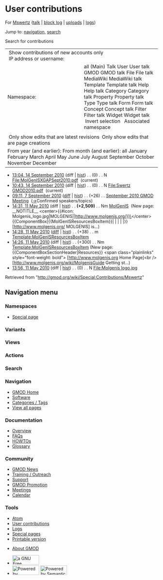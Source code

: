<div id="mw-page-base" class="noprint">

</div>

<div id="mw-head-base" class="noprint">

</div>

<div id="content" class="mw-body" role="main">

<span id="top"></span>

<div id="mw-js-message" style="display:none;">

</div>



# <span dir="auto">User contributions</span>

<div id="bodyContent">

<div id="contentSub">

For <a
href="/mediawiki/index.php?title=User:Mswertz&amp;action=edit&amp;redlink=1"
class="new" title="User:Mswertz (page does not exist)">Mswertz</a> (<a
href="/mediawiki/index.php?title=User_talk:Mswertz&amp;action=edit&amp;redlink=1"
class="new" title="User talk:Mswertz (page does not exist)">talk</a> \|
[block
log](/mediawiki/index.php?title=Special:Log/block&page=User%3AMswertz "Special:Log/block")
\|
[uploads](/wiki/Special:ListFiles/Mswertz "Special:ListFiles/Mswertz")
\| [logs](/wiki/Special:Log/Mswertz "Special:Log/Mswertz"))

</div>

<div id="jump-to-nav" class="mw-jump">

Jump to: [navigation](#mw-navigation), [search](#p-search)

</div>

<div id="mw-content-text">

Search for contributions

<table class="mw-contributions-table">
<colgroup>
<col style="width: 50%" />
<col style="width: 50%" />
</colgroup>
<tbody>
<tr class="odd">
<td colspan="2"> Show contributions of new accounts only<br />
 IP address or username:</td>
</tr>
<tr class="even">
<td class="mw-label">Namespace:</td>
<td>all (Main) Talk User User talk GMOD GMOD talk File File talk
MediaWiki MediaWiki talk Template Template talk Help Help talk Category
Category talk Property Property talk Type Type talk Form Form talk
Concept Concept talk Filter Filter talk Widget Widget talk  
 Invert selection 
 Associated namespace </td>
</tr>
<tr class="odd">
<td colspan="2"></td>
</tr>
<tr class="even">
<td colspan="2"> Only show edits that are latest revisions
 Only show edits that are page creations</td>
</tr>
<tr class="odd">
<td colspan="2">From year (and earlier): From month (and earlier): all
January February March April May June July August September October
November December</td>
</tr>
</tbody>
</table>

- <a
  href="/mediawiki/index.php?title=File:MolGenISXGAPSept2010.pdf&amp;oldid=14474"
  class="mw-changeslist-date" title="File:MolGenISXGAPSept2010.pdf">13:04,
  14 September 2010</a> (diff \|
  [hist](/mediawiki/index.php?title=File:MolGenISXGAPSept2010.pdf&action=history "File:MolGenISXGAPSept2010.pdf"))
  <span class="mw-changeslist-separator">. .</span>
  <span class="mw-plusminus-null" dir="ltr"
  title="0 bytes after change">(0)</span>‎
  <span class="mw-changeslist-separator">. .</span> N
  <a href="/wiki/File:MolGenISXGAPSept2010.pdf"
  class="mw-contributions-title"
  title="File:MolGenISXGAPSept2010.pdf">File:MolGenISXGAPSept2010.pdf</a>
  ‎ <span class="mw-uctop">(current)</span>
- <a
  href="/mediawiki/index.php?title=File:Swertz_GMOD2010.pdf&amp;oldid=14473"
  class="mw-changeslist-date" title="File:Swertz GMOD2010.pdf">10:43, 14
  September 2010</a> (diff \|
  [hist](/mediawiki/index.php?title=File:Swertz_GMOD2010.pdf&action=history "File:Swertz GMOD2010.pdf"))
  <span class="mw-changeslist-separator">. .</span>
  <span class="mw-plusminus-null" dir="ltr"
  title="0 bytes after change">(0)</span>‎
  <span class="mw-changeslist-separator">. .</span> N
  <a href="/wiki/File:Swertz_GMOD2010.pdf" class="mw-contributions-title"
  title="File:Swertz GMOD2010.pdf">File:Swertz GMOD2010.pdf</a> ‎
  <span class="mw-uctop">(current)</span>
- <a
  href="/mediawiki/index.php?title=September_2010_GMOD_Meeting&amp;oldid=14364"
  class="mw-changeslist-date" title="September 2010 GMOD Meeting">09:11, 7
  September 2010</a>
  ([diff](/mediawiki/index.php?title=September_2010_GMOD_Meeting&diff=prev&oldid=14364 "September 2010 GMOD Meeting")
  \|
  [hist](/mediawiki/index.php?title=September_2010_GMOD_Meeting&action=history "September 2010 GMOD Meeting"))
  <span class="mw-changeslist-separator">. .</span>
  <span class="mw-plusminus-pos" dir="ltr"
  title="11,724 bytes after change">(+26)</span>‎
  <span class="mw-changeslist-separator">. .</span>
  <a href="/wiki/September_2010_GMOD_Meeting"
  class="mw-contributions-title"
  title="September 2010 GMOD Meeting">September 2010 GMOD Meeting</a> ‎
  <span class="comment">([→](/wiki/September_2010_GMOD_Meeting#Confirmed_speakers.2Ftopics "September 2010 GMOD Meeting")‎<span dir="auto"><span class="autocomment">Confirmed
  speakers/topics</span></span>)</span>
- <a href="/mediawiki/index.php?title=MolGenIS&amp;oldid=12521"
  class="mw-changeslist-date" title="MolGenIS">14:31, 11 May 2010</a>
  (diff \|
  [hist](/mediawiki/index.php?title=MolGenIS&action=history "MolGenIS"))
  <span class="mw-changeslist-separator">. .</span> **(+2,509)**‎
  <span class="mw-changeslist-separator">. .</span> Nm
  <a href="/wiki/MolGenIS" class="mw-contributions-title"
  title="MolGenIS">MolGenIS</a> ‎ <span class="comment">(New page:
  \_\_NOTITLE\_\_ \<center\>{{#icon:
  Molgenis_logo.jpg\|MOLGENIS\|\|http://www.molgenis.org/}}\</center\>
  {{ComponentBox\|{{MolGenISResourcesBoxItem}}\| \| \| \| \|}}
  \[http://www.molgenis.org/ MOLGENIS\] is...)</span>
- <a
  href="/mediawiki/index.php?title=Template:MolGenISResourcesBoxItem&amp;oldid=12520"
  class="mw-changeslist-date"
  title="Template:MolGenISResourcesBoxItem">14:28, 11 May 2010</a>
  ([diff](/mediawiki/index.php?title=Template:MolGenISResourcesBoxItem&diff=prev&oldid=12520 "Template:MolGenISResourcesBoxItem")
  \|
  [hist](/mediawiki/index.php?title=Template:MolGenISResourcesBoxItem&action=history "Template:MolGenISResourcesBoxItem"))
  <span class="mw-changeslist-separator">. .</span>
  <span class="mw-plusminus-pos" dir="ltr"
  title="338 bytes after change">(+38)</span>‎
  <span class="mw-changeslist-separator">. .</span> m
  <a href="/wiki/Template:MolGenISResourcesBoxItem"
  class="mw-contributions-title"
  title="Template:MolGenISResourcesBoxItem">Template:MolGenISResourcesBoxItem</a>
  ‎
- <a
  href="/mediawiki/index.php?title=Template:MolGenISResourcesBoxItem&amp;oldid=12519"
  class="mw-changeslist-date"
  title="Template:MolGenISResourcesBoxItem">14:26, 11 May 2010</a> (diff
  \|
  [hist](/mediawiki/index.php?title=Template:MolGenISResourcesBoxItem&action=history "Template:MolGenISResourcesBoxItem"))
  <span class="mw-changeslist-separator">. .</span>
  <span class="mw-plusminus-pos" dir="ltr"
  title="300 bytes after change">(+300)</span>‎
  <span class="mw-changeslist-separator">. .</span> Nm
  <a href="/wiki/Template:MolGenISResourcesBoxItem"
  class="mw-contributions-title"
  title="Template:MolGenISResourcesBoxItem">Template:MolGenISResourcesBoxItem</a>
  ‎ <span class="comment">(New page:
  {{ComponentBoxSectionHeader\|Resources}} \<span class="plainlinks"
  style="font-weight: bold"\> \[http://www.molgenis.org Home Page\]\<br
  /\> \[http://www.molgenis.org/wiki/MolgenisGuide Getting st...)</span>
- <a
  href="/mediawiki/index.php?title=File:Molgenis_logo.jpg&amp;oldid=12518"
  class="mw-changeslist-date" title="File:Molgenis logo.jpg">13:56, 11 May
  2010</a> (diff \|
  [hist](/mediawiki/index.php?title=File:Molgenis_logo.jpg&action=history "File:Molgenis logo.jpg"))
  <span class="mw-changeslist-separator">. .</span>
  <span class="mw-plusminus-null" dir="ltr"
  title="0 bytes after change">(0)</span>‎
  <span class="mw-changeslist-separator">. .</span> N
  <a href="/wiki/File:Molgenis_logo.jpg" class="mw-contributions-title"
  title="File:Molgenis logo.jpg">File:Molgenis logo.jpg</a> ‎

</div>

<div class="printfooter">

Retrieved from "<http://gmod.org/wiki/Special:Contributions/Mswertz>"

</div>

<div id="catlinks" class="catlinks catlinks-allhidden">

</div>

<div class="visualClear">

</div>

</div>

</div>

<div id="mw-navigation">

## Navigation menu

<div id="mw-head">



<div id="left-navigation">

<div id="p-namespaces" class="vectorTabs" role="navigation"
aria-labelledby="p-namespaces-label">

### Namespaces

- <span id="ca-nstab-special">[Special
  page](/wiki/Special:Contributions/Mswertz "This is a special page, you cannot edit the page itself")</span>

</div>

<div id="p-variants" class="vectorMenu emptyPortlet" role="navigation"
aria-labelledby="p-variants-label">

### 

### Variants[](#)

<div class="menu">

</div>

</div>

</div>

<div id="right-navigation">

<div id="p-views" class="vectorTabs emptyPortlet" role="navigation"
aria-labelledby="p-views-label">

### Views

</div>

<div id="p-cactions" class="vectorMenu emptyPortlet" role="navigation"
aria-labelledby="p-cactions-label">

### Actions[](#)

<div class="menu">

</div>

</div>

<div id="p-search" role="search">

### Search

<div id="simpleSearch">

</div>

</div>

</div>

</div>

<div id="mw-panel">

<div id="p-logo" role="banner">

<a href="/wiki/Main_Page"
style="background-image: url(http://gmod.org/images/GMOD-cogs.png);"
title="Visit the main page"></a>

</div>

<div id="p-Navigation" class="portal" role="navigation"
aria-labelledby="p-Navigation-label">

### Navigation

<div class="body">

- <span id="n-GMOD-Home">[GMOD Home](/wiki/Main_Page)</span>
- <span id="n-Software">[Software](/wiki/GMOD_Components)</span>
- <span id="n-Categories-.2F-Tags">[Categories /
  Tags](/wiki/Categories)</span>
- <span id="n-View-all-pages">[View all
  pages](/wiki/Special:AllPages)</span>

</div>

</div>

<div id="p-Documentation" class="portal" role="navigation"
aria-labelledby="p-Documentation-label">

### Documentation

<div class="body">

- <span id="n-Overview">[Overview](/wiki/Overview)</span>
- <span id="n-FAQs">[FAQs](/wiki/Category:FAQ)</span>
- <span id="n-HOWTOs">[HOWTOs](/wiki/Category:HOWTO)</span>
- <span id="n-Glossary">[Glossary](/wiki/Glossary)</span>

</div>

</div>

<div id="p-Community" class="portal" role="navigation"
aria-labelledby="p-Community-label">

### Community

<div class="body">

- <span id="n-GMOD-News">[GMOD News](/wiki/GMOD_News)</span>
- <span id="n-Training-.2F-Outreach">[Training /
  Outreach](/wiki/Training_and_Outreach)</span>
- <span id="n-Support">[Support](/wiki/Support)</span>
- <span id="n-GMOD-Promotion">[GMOD
  Promotion](/wiki/GMOD_Promotion)</span>
- <span id="n-Meetings">[Meetings](/wiki/Meetings)</span>
- <span id="n-Calendar">[Calendar](/wiki/Calendar)</span>

</div>

</div>

<div id="p-tb" class="portal" role="navigation"
aria-labelledby="p-tb-label">

### Tools

<div class="body">

- <span id="feedlinks"><a
  href="http://gmod.org/mediawiki/index.php?title=Special:Contributions/Mswertz&amp;feed=atom"
  id="feed-atom" class="feedlink" rel="alternate"
  type="application/atom+xml" title="Atom feed for this page">Atom</a></span>
- <span id="t-contributions">[User
  contributions](/wiki/Special:Contributions/Mswertz "A list of contributions of this user")</span>
- <span id="t-log">[Logs](/wiki/Special:Log/Mswertz)</span>
- <span id="t-specialpages"><a href="/wiki/Special:SpecialPages" accesskey="q"
  title="A list of all special pages [q]">Special pages</a></span>
- <span id="t-print"><a
  href="/mediawiki/index.php?title=Special:Contributions/Mswertz&amp;printable=yes"
  rel="alternate" accesskey="p"
  title="Printable version of this page [p]">Printable version</a></span>

</div>

</div>

</div>

</div>

<div id="footer" role="contentinfo">

- <span id="footer-places-about">[About
  GMOD](/wiki/GMOD:About "GMOD:About")</span>

<!-- -->

- <span id="footer-copyrightico">[<img src="http://www.gnu.org/graphics/gfdl-logo-small.png" width="88"
  height="31" alt="a GNU Free Documentation License" />](http://www.gnu.org/licenses/fdl-1.3.html)</span>
- <span id="footer-poweredbyico">[<img src="/mediawiki/skins/common/images/poweredby_mediawiki_88x31.png"
  width="88" height="31" alt="Powered by MediaWiki" />](//www.mediawiki.org/)
  [<img
  src="/mediawiki/extensions/SemanticMediaWiki/includes/../resources/images/smw_button.png"
  width="88" height="31" alt="Powered by Semantic MediaWiki" />](https://www.semantic-mediawiki.org/wiki/Semantic_MediaWiki)</span>

<div style="clear:both">

</div>

</div>

